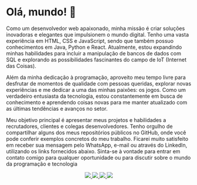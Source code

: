 # Olá, mundo! 👋
Como um desenvolvedor web apaixonado, minha missão é criar soluções inovadoras e elegantes que impulsionem o mundo digital. Tenho uma vasta experiência em HTML, CSS e JavaScript, sendo que também possuo conhecimentos em Java, Python e React. Atualmente, estou expandindo minhas habilidades para incluir a manipulação de bancos de dados com SQL e explorando as possibilidades fascinantes do campo de IoT (Internet das Coisas).

Além da minha dedicação à programação, aproveito meu tempo livre para desfrutar de momentos de qualidade com pessoas queridas, explorar novas experiências e me dedicar a uma das minhas paixões: os jogos. Como um verdadeiro entusiasta da tecnologia, estou constantemente em busca de conhecimento e aprendendo coisas novas para me manter atualizado com as últimas tendências e avanços no setor.

Meu objetivo principal é apresentar meus projetos e habilidades a recrutadores, clientes e colegas desenvolvedores. Tenho orgulho de compartilhar alguns dos meus repositórios públicos no GitHub, onde você pode conferir exemplos concretos do meu trabalho. Ficarei muito satisfeito em receber sua mensagem pelo WhatsApp, e-mail ou através do LinkedIn, utilizando os links fornecidos abaixo. Sinta-se à vontade para entrar em contato comigo para qualquer oportunidade ou para discutir sobre o mundo da programação e tecnologia
<p align="center"> 
  <a href="www.samuelbarbosa.dev.br"> 
    <img src="https://img.shields.io/badge/Portf%C3%B3lio-Explore%20meu%20trabalho-green?style=for-the-badge"> 
  </a> 
  <a href="https://api.whatsapp.com/send?phone=5538988190239"> 
    <img src="https://img.shields.io/badge/WhatsApp-Fale%20comigo-green?style=for-the-badge&logo=whatsapp&logoColor=white"> 
  </a> 
  <a href="mailto:samfelipetb@gmail.com"> 
    <img src="https://img.shields.io/badge/Email-Mande%20um%20email-red?style=for-the-badge&logo=gmail&logoColor=white"> 
  </a> 
  <a href="https://www.linkedin.com/in/samuel-felipe-42187a1ab/"> 
    <img src="https://img.shields.io/badge/LinkedIn-Conecte–se%20comigo-blue?style=for-the-badge&logo=linkedin&logoColor=white"> 
  </a> 
</p>

